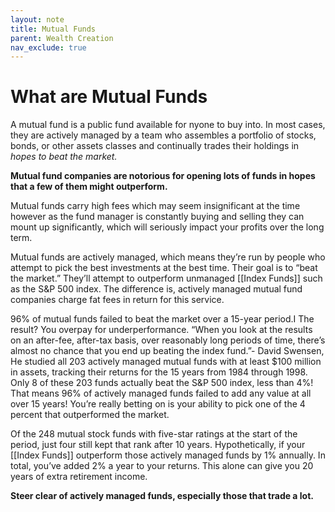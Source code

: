 ```yaml
---
layout: note
title: Mutual Funds
parent: Wealth Creation
nav_exclude: true
---
```


# What are Mutual Funds
A mutual fund is a public fund available for nyone to buy into. In most cases, they are actively managed by a team who assembles a portfolio of stocks, bonds, or other assets classes and continually trades their holdings in _hopes to beat the market._

**Mutual fund companies are notorious for opening lots of funds in hopes that a few of them might outperform.**

Mutual funds carry high fees which may seem insignificant at the time however as the fund manager is constantly buying and selling they can mount up significantly, which will seriously impact your profits over the long term. 

Mutual funds are actively managed, which means they’re run by people who attempt to pick the best investments at the best time. Their goal is to “beat the market.” They’ll attempt to outperform unmanaged [[Index Funds]] such as the S&P 500 index. The difference is, actively managed mutual fund companies charge fat fees in return for this service. 

96% of mutual funds failed to beat the market over a 15-year period.I The result? You overpay for underperformance. “When you look at the results on an after-fee, after-tax basis, over reasonably long periods of time, there’s almost no chance that you end up beating the index fund.”- David Swensen, He studied all 203 actively managed mutual funds with at least $100 million in assets, tracking their returns for the 15 years from 1984 through 1998. Only 8 of these 203 funds actually beat the S&P 500 index, less than 4%! That means 96% of actively managed funds failed to add any value at all over 15 years! You’re really betting on is your ability to pick one of the 4 percent that outperformed the market.

Of the 248 mutual stock funds with five-star ratings at the start of the period, just four still kept that rank after 10 years. Hypothetically, if your [[Index Funds]] outperform those actively managed funds by 1% annually. In total, you’ve added 2% a year to your returns. This alone can give you 20 years of extra retirement income.

**Steer clear of actively managed funds, especially those that trade a lot.**